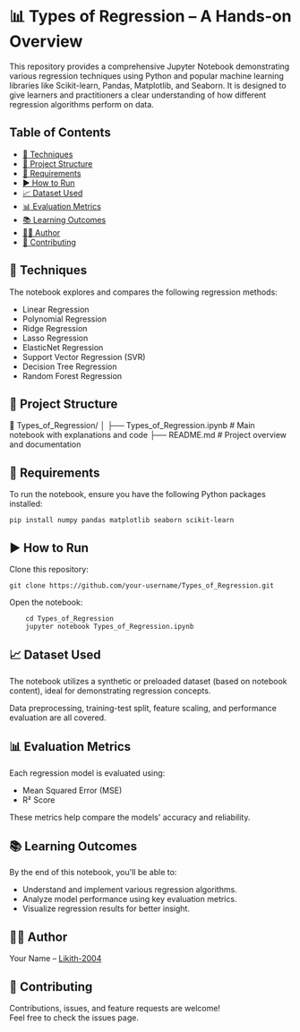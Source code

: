 <!DOCTYPE html>
<html>

<body>
    <h1>📊 Types of Regression – A Hands-on Overview</h1>
    
 <p>This repository provides a comprehensive Jupyter Notebook demonstrating various regression techniques using Python and popular machine learning libraries like Scikit-learn, Pandas, Matplotlib, and Seaborn. It is designed to give learners and practitioners a clear understanding of how different regression algorithms perform on data.</p>

<h2>Table of Contents</h2>
        <ul>
            <li><a href="#techniques">🧠 Techniques</a></li>
            <li><a href="#structure">📂 Project Structure</a></li>
            <li><a href="#requirements">🔧 Requirements</a></li>
            <li><a href="#run">▶️ How to Run</a></li>
            <li><a href="#dataset">📈 Dataset Used</a></li>
            <li><a href="#metrics">📊 Evaluation Metrics</a></li>
            <li><a href="#outcomes">📚 Learning Outcomes</a></li>
            <li><a href="#author">🧑‍💻 Author</a></li>
            <li><a href="#contributing">🌟 Contributing</a></li>
        </ul>

    
 <h2 id="techniques">🧠 Techniques</h2>
    
<p>The notebook explores and compares the following regression methods:</p>
   
<ul>
   <li>Linear Regression</li>
  <li>Polynomial Regression</li>
     <li>Ridge Regression</li>
        <li>Lasso Regression</li>
        <li>ElasticNet Regression</li>
        <li>Support Vector Regression (SVR)</li>
        <li>Decision Tree Regression</li>
        <li>Random Forest Regression</li>
    </ul>
    
<h2 id="structure">📂 Project Structure</h2>
   
   
📁 Types_of_Regression/
│
├── Types_of_Regression.ipynb    # Main notebook with explanations and code
├── README.md                    # Project overview and documentation
    
<h2 id="requirements">🔧 Requirements</h2>
    
  To run the notebook, ensure you have the following Python packages installed:
    
    pip install numpy pandas matplotlib seaborn scikit-learn
    
<h2 id="run">▶️ How to Run</h2>
    
  Clone this repository:
        
    git clone https://github.com/your-username/Types_of_Regression.git
    
  Open the notebook:
  
        cd Types_of_Regression
        jupyter notebook Types_of_Regression.ipynb
    
   <h2 id="dataset">📈 Dataset Used</h2>
    
  <p>The notebook utilizes a synthetic or preloaded dataset (based on notebook content), ideal for demonstrating regression concepts.</p>
    
  <p>Data preprocessing, training-test split, feature scaling, and performance evaluation are all covered.</p>
    
  <h2 id="metrics">📊 Evaluation Metrics</h2>
    
  <p>Each regression model is evaluated using:</p>
    
   <ul>
        <li>Mean Squared Error (MSE)</li>
        <li>R² Score</li>
    </ul>
    
   <p>These metrics help compare the models' accuracy and reliability.</p>
    
   <h2 id="outcomes">📚 Learning Outcomes</h2>
    
   <p>By the end of this notebook, you'll be able to:</p>
    
   <ul>
        <li>Understand and implement various regression algorithms.</li>
        <li>Analyze model performance using key evaluation metrics.</li>
        <li>Visualize regression results for better insight.</li>
   </ul>
    
   <h2 id="author">🧑‍💻 Author</h2>
    
   <p>Your Name – <a href="https://github.com/Likith-2004">Likith-2004</a></p>
    
   <h2 id="contributing">🌟 Contributing</h2>
    
   <p>Contributions, issues, and feature requests are welcome!<br>
    Feel free to check the issues page.</p>
</body>
</html>
